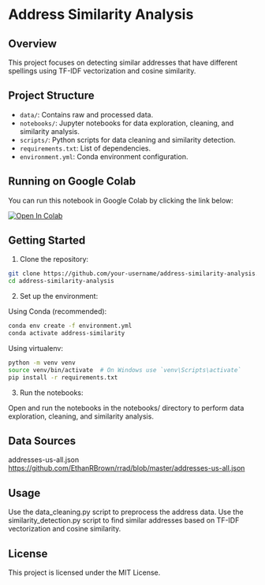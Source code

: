 # Address Similarity Analysis

## Overview

This project focuses on detecting similar addresses that have different spellings using TF-IDF vectorization and cosine similarity.

## Project Structure

- `data/`: Contains raw and processed data.
- `notebooks/`: Jupyter notebooks for data exploration, cleaning, and similarity analysis.
- `scripts/`: Python scripts for data cleaning and similarity detection.
- `requirements.txt`: List of dependencies.
- `environment.yml`: Conda environment configuration.

## Running on Google Colab

You can run this notebook in Google Colab by clicking the link below:

[![Open In Colab](https://colab.research.google.com/assets/colab-badge.svg)](https://colab.research.google.com/github/aleereza/address-similarity-analysis/blob/master/notebooks/address-similarity-analysis.ipynb)

## Getting Started

1. Clone the repository:

```bash
git clone https://github.com/your-username/address-similarity-analysis.git
cd address-similarity-analysis

```

2. Set up the environment:

Using Conda (recommended):

```bash
conda env create -f environment.yml
conda activate address-similarity
```

Using virtualenv:

```bash
python -m venv venv
source venv/bin/activate  # On Windows use `venv\Scripts\activate`
pip install -r requirements.txt
```

3. Run the notebooks:

Open and run the notebooks in the notebooks/ directory to perform data exploration, cleaning, and similarity analysis.

## Data Sources

addresses-us-all.json
https://github.com/EthanRBrown/rrad/blob/master/addresses-us-all.json

## Usage

Use the data_cleaning.py script to preprocess the address data.
Use the similarity_detection.py script to find similar addresses based on TF-IDF vectorization and cosine similarity.

## License

This project is licensed under the MIT License.

```

```
